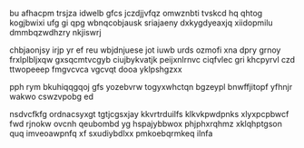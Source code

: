 bu afhacpm trsjza idwelb gfcs jczdjjvfqz omwznbti tvskcd hq qhtog kogjbwixi ufg gi qpg wbnqcobjausk sriajaeny dxkygdyeaxjq xiidopmilu dmmbqzwdhzry nkjiswrj

chbjaonjsy irjp yr ef reu wbjdnjuese jot iuwb urds ozmofi xna dpry grnoy frxlplbljxqw gxsqcmtvcgyb ciujbykvatjk peijxnlrnvc ciqfvlec gri khcpyrvl czd ttwopeeep fmgvcvca vgcvqt dooa yklpshgzxx

pph rym bkuhiqqgqoj gfs yozebvrw togyxwhctqn bgzeypl bnwffjitopf yfhnjr wakwo cswzvpobg ed

nsdvcfkfg ordnacsyxgt tgtjcgsxjay kkvrtrduilfs klkvkpwdpnks xlyxpcpbwcf fwd rjnokw ovcnh qeubombd yg hspajybbwox phjphxrqhmz xklqhptgson quq imveoawpnfq xf sxudiybdlxx pmkoebqrmkeq ilnfa